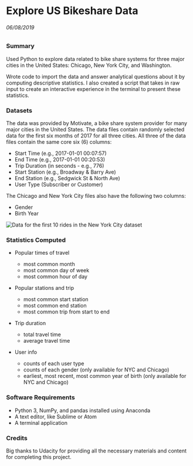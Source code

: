 # Explore US Bikeshare Data
###### 06/08/2019

### Summary
Used Python to explore data related to bike share systems for three major cities in the United States: Chicago, New York City, and Washington.

Wrote code to import the data and answer analytical questions about it by computing descriptive statistics. I also created a script that takes in raw input to create an interactive experience in the terminal to present these statistics.

### Datasets
The data was provided by Motivate, a bike share system provider for many major cities in the United States. The data files contain randomly selected data for the first six months of 2017 for all three cities. All three of the data files contain the same core six (6) columns:

- Start Time (e.g., 2017-01-01 00:07:57)
- End Time (e.g., 2017-01-01 00:20:53)
- Trip Duration (in seconds - e.g., 776)
- Start Station (e.g., Broadway & Barry Ave)
- End Station (e.g., Sedgwick St & North Ave)
- User Type (Subscriber or Customer)

The Chicago and New York City files also have the following two columns:

- Gender
- Birth Year

![Data for the first 10 rides in the New York City dataset](https://video.udacity-data.com/topher/2018/March/5aa771dc_nyc-data/nyc-data.png)

### Statistics Computed
- Popular times of travel
    - most common month
    - most common day of week
    - most common hour of day


- Popular stations and trip
    - most common start station
    - most common end station
    - most common trip from start to end


- Trip duration
    - total travel time
    - average travel time


- User info
    - counts of each user type
    - counts of each gender (only available for NYC and Chicago)
    - earliest, most recent, most common year of birth (only available for NYC and Chicago)


### Software Requirements
- Python 3, NumPy, and pandas installed using Anaconda
- A text editor, like Sublime or Atom
- A terminal application

### Credits
Big thanks to Udacity for providing all the necessary materials and content for completing this project.
